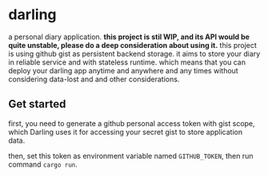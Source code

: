 # darling
a personal diary application.
**this project is stil WIP, and its API would be quite unstable, please do a deep consideration about using it.**
this project is using github gist as persistent backend storage. it aims to store your diary in reliable service and with stateless runtime. which means that you can deploy your darling app anytime and anywhere and any times without considering data-lost and and other considerations.

## Get started
first, you need to generate a github personal access token with gist scope, which Darling uses it for accessing your secret gist to store application data.

then, set this token as environment variable named `GITHUB_TOKEN`, then run command `cargo run`.
